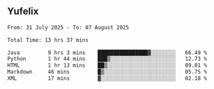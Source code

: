 ## Yufelix

<!--START_SECTION:waka-->

```txt
From: 31 July 2025 - To: 07 August 2025

Total Time: 13 hrs 37 mins

Java         9 hrs 3 mins    ████████████████▓░░░░░░░░   66.49 %
Python       1 hr 44 mins    ███▒░░░░░░░░░░░░░░░░░░░░░   12.73 %
HTML         1 hr 13 mins    ██▒░░░░░░░░░░░░░░░░░░░░░░   09.01 %
Markdown     46 mins         █▒░░░░░░░░░░░░░░░░░░░░░░░   05.75 %
XML          17 mins         ▓░░░░░░░░░░░░░░░░░░░░░░░░   02.18 %
```

<!--END_SECTION:waka-->


